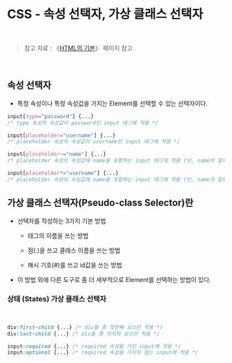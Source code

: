 # CSS - 속성 선택자, 가상 클래스 선택자

<br/>

>  참고 자료 : 《<a href="https://github.com/SangYoonLee1231/TIL/blob/main/HTML%20%26%20CSS/html_basic_concept.md">HTML의 기본</a>》 페이지 참고

<br/>

## 속성 선택자

* 특정 속성이나 특정 속성값을 가지는 Element를 선택할 수 있는 선택자이다.

```css
input[type="password"] {...}
/* type 속성의 속성값이 password인 input 태그에 적용 */
```
```css
input[placeholder="username"] {...}
/* placeholder 속성의 속성값이 username인 input 태그에 적용 */
```
```css
input[placeholder~="name"] {...}
/* placeholder 속성의 속성값에 name을 포함하는 input 태그에 적용 (단, name의 앞뒤에 공백이 반드시 있어야 한다.) */
```
```css
input[placeholder*="username"] {...}
/* placeholder 속성의 속성값에 name을 포함하는 input 태그에 적용 (단, name의 앞뒤에 공백이 없어도 된다.) */
```

## 가상 클래스 선택자(Pseudo-class Selector)란

* 선택자를 작성하는 3가지 기본 방법

    * 태그의 이름을 쓰는 방법

    * 점(.)을 쓰고 클래스 이름을 쓰는 방법

    * 해시 기호(#)를 쓰고 id값을 쓰는 방법

* 이 방법 외에 다른 도구로 좀 더 세부적으로 Element를 선택하는 방법이 있다.

### 상태 (States) 가상 클래스 선택자

<br/>

```css
div:first-child {...} /* div들 중 첫번째 요소만 적용 */
div:last-child {...} /* div들 중 마지막 요소만 적용 */
```

```css
input:required {...} /* required 속성을 가진 input에 적용 */
input:optional {...} /* required 속성을 가지지 않는 input에 적용 */
```
